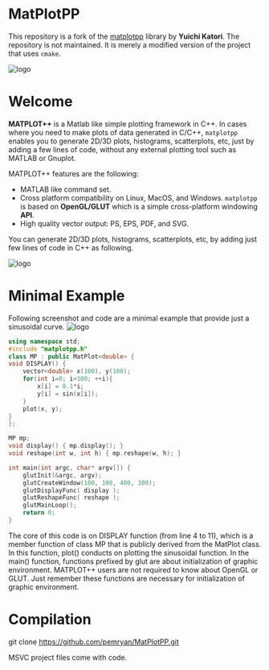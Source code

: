 # MatPlotPP
This repository is a fork of the [matplotpp](https://code.google.com/p/matplotpp/) library by **Yuichi Katori**. The repository is not maintained. It is merely a modified version of the project that uses `cmake`.

![logo](http://wiki.matplotpp.googlecode.com/git/logo.png)

# Welcome
**MATPLOT++** is a Matlab like simple plotting framework in C++. In cases where you need to make plots of data generated in C/C++, `matplotpp` enables you to generate 2D/3D plots, histograms, scatterplots, etc, just by adding a few lines of code, without any external plotting tool such as MATLAB or Gnuplot.

MATPLOT++ features are the following:
* MATLAB like command set.
* Cross platform compatibility on Linux, MacOS, and Windows. `matplotpp` is based on **OpenGL/GLUT** which is a simple cross-platform windowing **API**.
* High quality vector output: PS, EPS, PDF, and SVG.

You can generate 2D/3D plots, histograms, scatterplots, etc, by adding just few lines of code in C++ as following. 

![logo](http://wiki.matplotpp.googlecode.com/git/intro.png)

# Minimal Example
Following screenshot and code are a minimal example that provide just a sinusoidal curve. 
![logo](http://wiki.matplotpp.googlecode.com/git/ex_minimal.png)

```C++
using namespace std;
#include "matplotpp.h"
class MP : public MatPlot<double> { 
void DISPLAY() {
    vector<double> x(100), y(100);    
    for(int i=0; i<100; ++i){
        x[i] = 0.1*i;
        y[i] = sin(x[i]);
    }
    plot(x, y);
}
};

MP mp;
void display() { mp.display(); }
void reshape(int w, int h) { mp.reshape(w, h); }

int main(int argc, char* argv[]) {
    glutInit(&argc, argv);
    glutCreateWindow(100, 100, 400, 300);
    glutDisplayFunc( display );
    glutReshapeFunc( reshape );
    glutMainLoop();    
    return 0;
}
```
The core of this code is on DISPLAY function (from line 4 to 11), which is a member function of class MP that is publicly derived from the MatPlot class. In this function, plot() conducts on plotting the sinusoidal function. In the main() function, functions prefixed by glut are about initialization of graphic environment. MATPLOT++ users are not required to know about OpenGL or GLUT. Just remember these functions are necessary for initialization of graphic environment. 

# Compilation
git clone https://github.com/pemryan/MatPlotPP.git

MSVC project files come with code.

